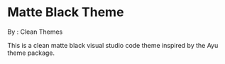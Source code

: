# Matte Black Theme
By : Clean Themes

This is a clean matte black visual studio code theme inspired by the Ayu theme package. 